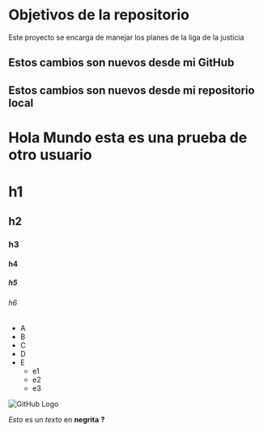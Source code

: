 # Objetivos de la repositorio

Este proyecto se encarga de manejar los planes de la liga de la justicia

## Estos cambios son nuevos desde mi GitHub
## Estos cambios son nuevos desde mi repositorio local

# Hola Mundo esta es una prueba de otro usuario

# h1
## h2
### h3
#### h4
##### h5
###### h6


* A
* B
* C
* D
* E
  * e1
  * e2
  * e3

![GitHub Logo](https://avatars.githubusercontent.com/u/583231?v=4)
  
*Esto* es un _texto_ en __negrita__ **?**




